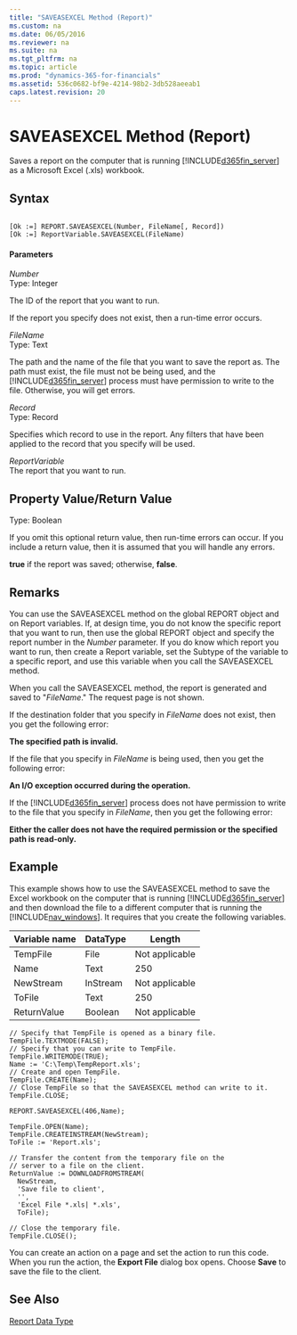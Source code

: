 ```yaml
---
title: "SAVEASEXCEL Method (Report)"
ms.custom: na
ms.date: 06/05/2016
ms.reviewer: na
ms.suite: na
ms.tgt_pltfrm: na
ms.topic: article
ms.prod: "dynamics-365-for-financials"
ms.assetid: 536c0682-bf9e-4214-98b2-3db528aeeab1
caps.latest.revision: 20
---
```

# SAVEASEXCEL Method (Report)
Saves a report on the computer that is running [!INCLUDE[d365fin_server](../includes/d365fin_server_md.md)] as a Microsoft Excel \(.xls\) workbook.  

## Syntax  

```  

[Ok :=] REPORT.SAVEASEXCEL(Number, FileName[, Record])  
[Ok :=] ReportVariable.SAVEASEXCEL(FileName)  
```  

#### Parameters  
 *Number*  
 Type: Integer  

 The ID of the report that you want to run.   

 If the report you specify does not exist, then a run-time error occurs.  

 *FileName*  
 Type: Text  

 The path and the name of the file that you want to save the report as. The path must exist, the file must not be being used, and the [!INCLUDE[d365fin_server](../includes/d365fin_server_md.md)] process must have permission to write to the file. Otherwise, you will get errors.  

 *Record*  
 Type: Record  

 Specifies which record to use in the report. Any filters that have been applied to the record that you specify will be used.  

 *ReportVariable*  
 The report that you want to run.  

## Property Value/Return Value  
 Type: Boolean  

 If you omit this optional return value, then run-time errors can occur. If you include a return value, then it is assumed that you will handle any errors.  

 **true** if the report was saved; otherwise, **false**.  

## Remarks  
 You can use the SAVEASEXCEL method on the global REPORT object and on Report variables. If, at design time, you do not know the specific report that you want to run, then use the global REPORT object and specify the report number in the *Number* parameter. If you do know which report you want to run, then create a Report variable, set the Subtype of the variable to a specific report, and use this variable when you call the SAVEASEXCEL method.  

 When you call the SAVEASEXCEL method, the report is generated and saved to "*FileName*." The request page is not shown.  

 If the destination folder that you specify in *FileName* does not exist, then you get the following error:  

 **The specified path is invalid.**  

 If the file that you specify in *FileName* is being used, then you get the following error:  

 **An I/O exception occurred during the operation.**  

 If the [!INCLUDE[d365fin_server](../includes/d365fin_server_md.md)] process does not have permission to write to the file that you specify in *FileName*, then you get the following error:  

 **Either the caller does not have the required permission or the specified path is read-only.**  

## Example  
 This example shows how to use the SAVEASEXCEL method to save the Excel workbook on the computer that is running [!INCLUDE[d365fin_server](../includes/d365fin_server_md.md)] and then download the file to a different computer that is running the [!INCLUDE[nav_windows](../includes/nav_windows_md.md)]. It requires that you create the following variables.  

|Variable name|DataType|Length|  
|-------------------|--------------|------------|  
|TempFile|File|Not applicable|  
|Name|Text|250|  
|NewStream|InStream|Not applicable|  
|ToFile|Text|250|  
|ReturnValue|Boolean|Not applicable|  

```  
// Specify that TempFile is opened as a binary file.  
TempFile.TEXTMODE(FALSE);  
// Specify that you can write to TempFile.  
TempFile.WRITEMODE(TRUE);  
Name := 'C:\Temp\TempReport.xls';  
// Create and open TempFile.  
TempFile.CREATE(Name);  
// Close TempFile so that the SAVEASEXCEL method can write to it.  
TempFile.CLOSE;  

REPORT.SAVEASEXCEL(406,Name);  

TempFile.OPEN(Name);  
TempFile.CREATEINSTREAM(NewStream);  
ToFile := 'Report.xls';  

// Transfer the content from the temporary file on the  
// server to a file on the client.  
ReturnValue := DOWNLOADFROMSTREAM(  
  NewStream,  
  'Save file to client',  
  '',  
  'Excel File *.xls| *.xls',  
  ToFile);  

// Close the temporary file.  
TempFile.CLOSE();  
```  

 You can create an action on a page and set the action to run this code. When you run the action, the **Export File** dialog box opens. Choose **Save** to save the file to the client.  

## See Also  
 [Report Data Type](Report-Data-Type.md)

